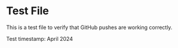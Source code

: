 # Test File

This is a test file to verify that GitHub pushes are working correctly.

Test timestamp: April 2024 